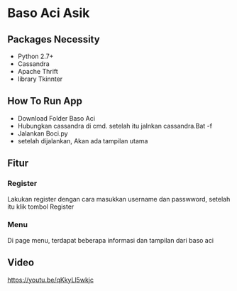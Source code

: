 # Baso Aci Asik
## Packages Necessity
- Python 2.7+
- Cassandra
- Apache Thrift
- library Tkinnter

## How To Run App

- Download Folder Baso Aci
- Hubungkan cassandra di cmd. setelah itu jalnkan cassandra.Bat -f
- Jalankan Boci.py
- setelah dijalankan, Akan ada tampilan utama

## Fitur

### Register
Lakukan register dengan cara masukkan username dan passwword, setelah itu klik tombol Register

### Menu
Di page menu, terdapat beberapa informasi dan tampilan dari baso aci

## Video 
https://youtu.be/qKkyLl5wkjc 
